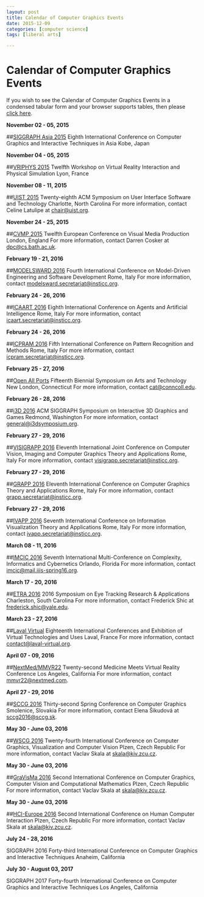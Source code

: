 ```yaml
---
layout: post
title: Calendar of Computer Graphics Events
date: 2015-12-09
categories: [computer science]
tags: [liberal arts]

---
```


Calendar of Computer Graphics Events
====================================

If you wish to see the Calendar of Computer Graphics Events in a
condensed tabular form and your browser supports tables, then please
[click here](table.html).

**November 02 - 05, 2015**

##[SIGGRAPH Asia 2015](http://sa2015.siggraph.org/en/)
 Eighth International Conference on Computer Graphics and Interactive
Techniques in Asia
 Kobe, Japan

**November 04 - 05, 2015**

##[VRIPHYS 2015](http://vriphys2015.sciencesconf.org/)
 Twelfth Workshop on Virtual Reality Interaction and Physical
Simulation
 Lyon, France

**November 08 - 11, 2015**

##[UIST 2015](http://uist.acm.org/uist2015/about)
 Twenty-eighth ACM Symposium on User Interface Software and Technology
 Charlotte, North Carolina
 For more information, contact Celine Latulipe at <chair@uist.org>.

**November 24 - 25, 2015**

##[CVMP 2015](http://www.cvmp-conference.org/)
 Twelfth European Conference on Visual Media Production
 London, England
 For more information, contact Darren Cosker at <dpc@cs.bath.ac.uk>.

**February 19 - 21, 2016**

##[MODELSWARD 2016](http://www.modelsward.org/)
 Fourth International Conference on Model-Driven Engineering and
Software Development
 Rome, Italy
 For more information, contact <modelsward.secretariat@insticc.org>.

**February 24 - 26, 2016**

##[ICAART 2016](http://www.icaart.org/)
 Eighth International Conference on Agents and Artificial Intelligence
 Rome, Italy
 For more information, contact <icaart.secretariat@insticc.org>.

**February 24 - 26, 2016**

##[ICPRAM 2016](http://www.icpram.org/)
 Fifth International Conference on Pattern Recognition and Methods
 Rome, Italy
 For more information, contact <icpram.secretariat@insticc.org>.

**February 25 - 27, 2016**

##[Open All Ports](http://www.conncoll.edu/cat/symposia2016)
 Fifteenth Biennial Symposium on Arts and Technology
 New London, Connecticut
 For more information, contact <cat@conncoll.edu>.

**February 26 - 28, 2016**

##[i3D 2016](http://i3dsymposium.github.io/index.html)
 ACM SIGGRAPH Symposium on Interactive 3D Graphics and Games
 Redmond, Washington
 For more information, contact <general@i3dsymposium.org>.

**February 27 - 29, 2016**

##[VISIGRAPP 2016](http://www.visigrapp.org/)
 Eleventh International Joint Conference on Computer Vision, Imaging and
Computer Graphics Theory and Applications
 Rome, Italy
 For more information, contact <visigrapp.secretariat@insticc.org>.

**February 27 - 29, 2016**

##[GRAPP 2016](http://www.grapp.visigrapp.org/)
 Eleventh International Conference on Computer Graphics Theory and
Applications
 Rome, Italy
 For more information, contact <grapp.secretariat@insticc.org>.

**February 27 - 29, 2016**

##[IVAPP 2016](http://www.ivapp.visigrapp.org/)
 Seventh International Conference on Information Visualization Theory
and Applications
 Rome, Italy
 For more information, contact <ivapp.secretariat@insticc.org>.

**March 08 - 11, 2016**

##[IMCIC 2016](http://www.iiis-spring16.org/imcic/website/default.asp?vc=26)
 Seventh International Multi-Conference on Complexity, Informatics and
Cybernetics
 Orlando, Florida
 For more information, contact <imcic@mail.iiis-spring16.org>.

**March 17 - 20, 2016**

##[ETRA 2016](http://etra.fxpal.com/2016/)
 2016 Symposium on Eye Tracking Research & Applications
 Charleston, South Carolina
 For more information, contact Frederick Shic at
<frederick.shic@yale.edu>.

**March 23 - 27, 2016**

##[Laval Virtual](http://www.laval-virtual.org/en/)
 Eighteenth International Conferences and Exhibition of Virtual
Technologies and Uses
 Laval, France
 For more information, contact <contact@laval-virtual.org>.

**April 07 - 09, 2016**

##[NextMed/MMVR22](http://www.nextmed.com/)
 Twenty-second Medicine Meets Virtual Reality Conference
 Los Angeles, California
 For more information, contact <mmvr22@nextmed.com>.

**April 27 - 29, 2016**

##[SCCG 2016](http://www.sccg.sk/)
 Thirty-second Spring Conference on Computer Graphics
 Smolenice, Slovakia
 For more information, contact Elena Šikudová at <sccg2016@sccg.sk>.

**May 30 - June 03, 2016**

##[WSCG 2016](http://www.wscg.eu)
 Twenty-fourth International Conference on Computer Graphics,
Visualization and Computer Vision
 Plzen, Czech Republic
 For more information, contact Vaclav Skala at <skala@kiv.zcu.cz>.

**May 30 - June 03, 2016**

##[GraVisMa 2016](http://www.gravisma.eu)
 Second International Conference on Computer Graphics, Computer Vision
and Computational Mathematics
 Plzen, Czech Republic
 For more information, contact Vaclav Skala at <skala@kiv.zcu.cz>.

**May 30 - June 03, 2016**

##[HCI-Europe 2016](http://www.HCI-Europe.eu)
 Second International Conference on Human Computer Interaction
 Plzen, Czech Republic
 For more information, contact Vaclav Skala at <skala@kiv.zcu.cz>.

**July 24 - 28, 2016**

SIGGRAPH 2016
 Forty-third International Conference on Computer Graphics and
Interactive Techniques
 Anaheim, California

**July 30 - August 03, 2017**

SIGGRAPH 2017
 Forty-fourth International Conference on Computer Graphics and
Interactive Techniques
 Los Angeles, California

